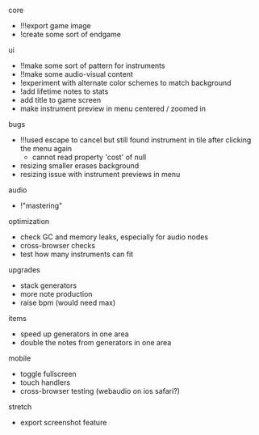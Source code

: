 core
* !!!export game image
* !create some sort of endgame
  
ui
* !!make some sort of pattern for instruments
* !!make some audio-visual content
* !experiment with alternate color schemes to match background
* !add lifetime notes to stats
* add title to game screen
* make instrument preview in menu centered / zoomed in

bugs
* !!!used escape to cancel but still found instrument in tile after clicking the menu again
  * cannot read property 'cost' of null
* resizing smaller erases background
* resizing issue with instrument previews in menu

audio
* !"mastering"
  
optimization
* check GC and memory leaks, especially for audio nodes
* cross-browser checks
* test how many instruments can fit
  
upgrades
* stack generators
* more note production
* raise bpm (would need max)

items
* speed up generators in one area
* double the notes from generators in one area

mobile
* toggle fullscreen
* touch handlers
* cross-browser testing (webaudio on ios safari?)

stretch
* export screenshot feature